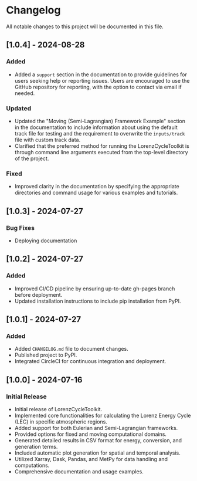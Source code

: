 # Changelog

All notable changes to this project will be documented in this file.

## [1.0.4] - 2024-08-28

### Added
- Added a `support` section in the documentation to provide guidelines for users seeking help or reporting issues. Users are encouraged to use the GitHub repository for reporting, with the option to contact via email if needed.

### Updated
- Updated the "Moving (Semi-Lagrangian) Framework Example" section in the documentation to include information about using the default track file for testing and the requirement to overwrite the `inputs/track` file with custom track data.
- Clarified that the preferred method for running the LorenzCycleToolkit is through command line arguments executed from the top-level directory of the project.

### Fixed
- Improved clarity in the documentation by specifying the appropriate directories and command usage for various examples and tutorials.

## [1.0.3] - 2024-07-27
### Bug Fixes
- Deploying documentation

## [1.0.2] - 2024-07-27
### Added
- Improved CI/CD pipeline by ensuring up-to-date gh-pages branch before deployment.
- Updated installation instructions to include pip installation from PyPI.

## [1.0.1] - 2024-07-27
### Added
- Added `CHANGELOG.md` file to document changes.
- Published project to PyPI.
- Integrated CircleCI for continuous integration and deployment.

## [1.0.0] - 2024-07-16
### Initial Release
- Initial release of LorenzCycleToolkit.
- Implemented core functionalities for calculating the Lorenz Energy Cycle (LEC) in specific atmospheric regions.
- Added support for both Eulerian and Semi-Lagrangian frameworks.
- Provided options for fixed and moving computational domains.
- Generated detailed results in CSV format for energy, conversion, and generation terms.
- Included automatic plot generation for spatial and temporal analysis.
- Utilized Xarray, Dask, Pandas, and MetPy for data handling and computations.
- Comprehensive documentation and usage examples.
